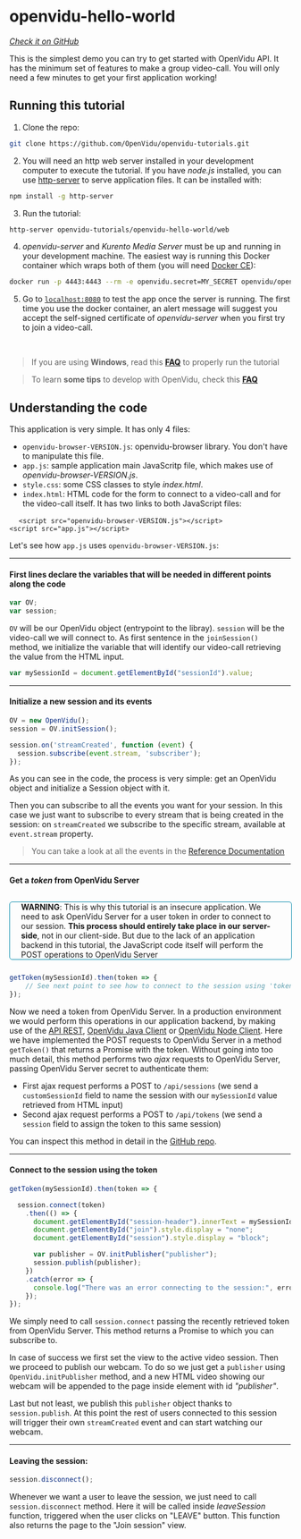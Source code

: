 # openvidu-hello-world
<a href="https://github.com/OpenVidu/openvidu-tutorials/tree/master/openvidu-hello-world" target="_blank"><i class="icon ion-social-github"> Check it on GitHub</i></a>

This is the simplest demo you can try to get started with OpenVidu API. It has the minimum set of features to make a group video-call. You will only need a few minutes to get your first application working!

## Running this tutorial

1) Clone the repo:

```bash
git clone https://github.com/OpenVidu/openvidu-tutorials.git
```

2) You will need an http web server installed in your development computer to execute the tutorial. If you have _node.js_ installed, you can use [http-server](https://github.com/indexzero/http-server) to serve application files. It can be installed with:

```bash
npm install -g http-server
```

3) Run the tutorial:

```bash
http-server openvidu-tutorials/openvidu-hello-world/web
```

4) _openvidu-server_ and _Kurento Media Server_ must be up and running in your development machine. The easiest way is running this Docker container which wraps both of them (you will need [Docker CE](https://store.docker.com/search?type=edition&offering=community)):

```bash
docker run -p 4443:4443 --rm -e openvidu.secret=MY_SECRET openvidu/openvidu-server-kms:2.7.0
```

5) Go to [`localhost:8080`](http://localhost:8080) to test the app once the server is running. The first time you use the docker container, an alert message will suggest you accept the self-signed certificate of _openvidu-server_ when you first try to join a video-call.

<br>

> If you are using **Windows**, read this **[FAQ](/troubleshooting/#3-i-am-using-windows-to-run-the-tutorials-develop-my-app-anything-i-should-know)** to properly run the tutorial

> To learn **some tips** to develop with OpenVidu, check this **[FAQ](/troubleshooting#2-any-tips-to-make-easier-the-development-of-my-app-with-openvidu)**

## Understanding the code

This application is very simple. It has only 4 files:

- `openvidu-browser-VERSION.js`: openvidu-browser library. You don't have to manipulate this file. 
- `app.js`: sample application main JavaScritp file, which makes use of _openvidu-browser-VERSION.js_.
- `style.css`: some CSS classes to style _index.html_.
- `index.html`: HTML code for the form to connect to a video-call and for the video-call itself. It has two links to both JavaScript files: 

<pre class="html-scripts">
  <code>&lt;script src="openvidu-browser-VERSION.js"&gt;&lt;/script&gt;
&lt;script src="app.js"&gt;&lt;/script&gt;</code>
</pre>

Let's see how `app.js` uses `openvidu-browser-VERSION.js`:

---

#### First lines declare the variables that will be needed in different points along the code

```javascript
var OV;
var session;
```

`OV` will be our OpenVidu object (entrypoint to the libray). `session` will be the video-call we will connect to. As first sentence in the `joinSession()` method, we initialize the variable that will identify our video-call retrieving the value from the HTML input.

```javascript
var mySessionId = document.getElementById("sessionId").value;
```

---

#### Initialize a new session and its events

```javascript
OV = new OpenVidu();
session = OV.initSession();

session.on('streamCreated', function (event) {
  session.subscribe(event.stream, 'subscriber');
});
```

As you can see in the code, the process is very simple: get an OpenVidu object and initialize a Session object with it.

Then you can subscribe to all the events you want for your session. In this case we just want to subscribe to every stream that is being created in the session: on `streamCreated` we subscribe to the specific stream, available at `event.stream` property.

> You can take a look at all the events in the [Reference Documentation](../../api/openvidu-browser/classes/event.html)

---

#### Get a _token_ from OpenVidu Server

<div style="
    display: table;
    border: 1px solid #0088aa;
    border-radius: 5px;
    width: 100%;
    margin-top: 30px;
    margin-bottom: 25px;"><div style="display: table-cell; vertical-align: middle;">
    <i class="icon ion-android-alert" style="
    font-size: 50px;
    color: #0088aa;
    display: inline-block;
    padding-left: 25%;
"></i></div>
<div style="
    vertical-align: middle;
    display: table-cell;
    padding-left: 20px;
    padding-right: 20px;
    ">
	<strong>WARNING</strong>: This is why this tutorial is an insecure application. We need to ask OpenVidu Server for a user token in order to connect to our session. <strong>This process should entirely take place in our server-side</strong>, not in our client-side. But due to the lack of an application backend in this tutorial, the JavaScript code itself will perform the POST operations to OpenVidu Server
</div>
</div>

```javascript
getToken(mySessionId).then(token => {
	// See next point to see how to connect to the session using 'token'
});
```

Now we need a token from OpenVidu Server. In a production environment we would perform this operations in our application backend, by making use of the [API REST](/reference-docs/REST-API/), [OpenVidu Java Client](/reference-docs/openvidu-java-client/) or [OpenVidu Node Client](/reference-docs/openvidu-node-client/). Here we have implemented the POST requests to OpenVidu Server in a method `getToken()` that returns a Promise with the token. Without going into too much detail, this method performs two _ajax_ requests to OpenVidu Server, passing OpenVidu Server secret to authenticate them:

  - First ajax request performs a POST to `/api/sessions` (we send a `customSessionId` field to name the session with our `mySessionId` value retrieved from HTML input)
  - Second ajax request performs a POST to `/api/tokens` (we send a `session` field to assign the token to this same session)

You can inspect this method in detail in the [GitHub repo](https://github.com/OpenVidu/openvidu-tutorials/blob/master/openvidu-hello-world/web/app.js#L58).

---

#### Connect to the session using the token

```javascript
getToken(mySessionId).then(token => {

  session.connect(token)
    .then(() => {
      document.getElementById("session-header").innerText = mySessionId;
      document.getElementById("join").style.display = "none";
      document.getElementById("session").style.display = "block";

      var publisher = OV.initPublisher("publisher");
      session.publish(publisher);
    })
    .catch(error => {
      console.log("There was an error connecting to the session:", error.code, error.message);
    });
});
```

We simply need to call `session.connect` passing the recently retrieved token from OpenVidu Server. This method returns a Promise to which you can subscribe to.

In case of success we first set the view to the active video session. Then we proceed to publish our webcam. To do so we just get a `publisher` using `OpenVidu.initPublisher` method, and a new HTML video showing our webcam will be appended to the page inside element with id _"publisher"_.

Last but not least, we publish this `publisher` object thanks to `session.publish`. At this point the rest of users connected to this session will trigger their own `streamCreated` event and can start watching our webcam.

---

#### Leaving the session:

```javascript
session.disconnect();
```

Whenever we want a user to leave the session, we just need to call `session.disconnect` method. Here it will be called inside _leaveSession_ function, triggered when the user clicks on "LEAVE" button. This function also returns the page to the "Join session" view.